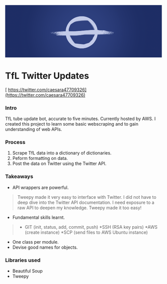 <img src="https://github.com/caesaraugustus1738/tfl_updates/blob/main/tfl_updates_twitter_banner.png">

# TfL Twitter Updates

[ https://twitter.com/caesara47709326](https://twitter.com/caesara47709326)

### Intro
TfL tube update bot, accurate to five minutes. Currently hosted by AWS. I created this project to learn some basic webscraping and to gain understanding of web APIs.

### Process

1. Scrape TfL data into a dictionary of dictionaries.
1. Peform formatting on data.
1. Post the data on Twitter using the Twitter API.

### Takeaways
* API wrappers are powerful. 
>Tweepy made it very easy to interface with Twitter. I did not have to deep dive into the Twitter API documentation. I need exposure to a raw API to deepen my knowledge. Tweepy made it too easy!
* Fundamental skills learnt.
>* GIT (init, status, add, commit, push)
> *SSH (RSA key pairs)
> *AWS (create instance)
> *SCP (send files to AWS Ubuntu instance)
* One class per module.
* Devise good names for objects.


### Libraries used
* Beautiful Soup
* Tweepy

